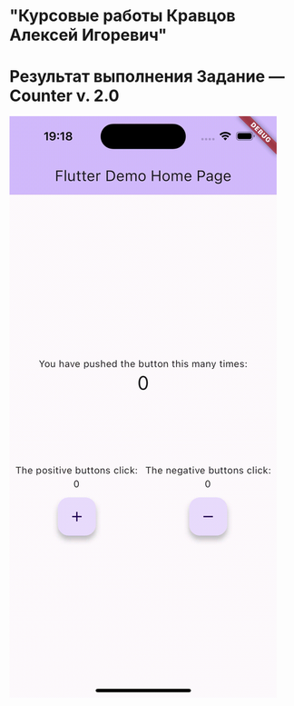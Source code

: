 # "Курсовые работы Кравцов Алексей Игоревич"
# Результат выполнения Задание — Counter v. 2.0
![](https://github.com/AlexeyKravtsov95/surf_courses_dart/blob/task8/result/flutter_1.gif)
